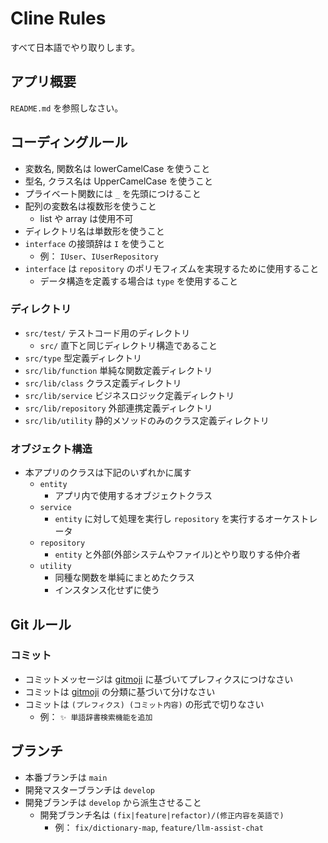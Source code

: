 # Cline Rules

すべて日本語でやり取りします。

## アプリ概要

`README.md` を参照しなさい。

## コーディングルール

- 変数名, 関数名は lowerCamelCase を使うこと
- 型名, クラス名は UpperCamelCase を使うこと
- プライベート関数には `_` を先頭につけること
- 配列の変数名は複数形を使うこと
  - list や array は使用不可
- ディレクトリ名は単数形を使うこと
- `interface` の接頭辞は `I` を使うこと
  - 例： `IUser`、`IUserRepository`
- `interface` は `repository` のポリモフィズムを実現するために使用すること
  - データ構造を定義する場合は `type` を使用すること

### ディレクトリ

- `src/test/` テストコード用のディレクトリ
  - `src/` 直下と同じディレクトリ構造であること
- `src/type` 型定義ディレクトリ
- `src/lib/function` 単純な関数定義ディレクトリ
- `src/lib/class` クラス定義ディレクトリ
- `src/lib/service` ビジネスロジック定義ディレクトリ
- `src/lib/repository` 外部連携定義ディレクトリ
- `src/lib/utility` 静的メソッドのみのクラス定義ディレクトリ

### オブジェクト構造

- 本アプリのクラスは下記のいずれかに属す
  - `entity`
    - アプリ内で使用するオブジェクトクラス
  - `service`
    - `entity` に対して処理を実行し `repository` を実行するオーケストレータ
  - `repository`
    - `entity` と外部(外部システムやファイル)とやり取りする仲介者
  - `utility`
    - 同種な関数を単純にまとめたクラス
    - インスタンス化せずに使う

## Git ルール

### コミット

- コミットメッセージは [gitmoji](https://gitmoji.dev/) に基づいてプレフィクスにつけなさい
- コミットは [gitmoji](https://gitmoji.dev/) の分類に基づいて分けなさい
- コミットは `(プレフィクス) (コミット内容)` の形式で切りなさい
  - 例： `✨ 単語辞書検索機能を追加`

## ブランチ

- 本番ブランチは `main`
- 開発マスターブランチは `develop`
- 開発ブランチは `develop` から派生させること
  - 開発ブランチ名は `(fix|feature|refactor)/(修正内容を英語で)`
    - 例： `fix/dictionary-map`, `feature/llm-assist-chat`
